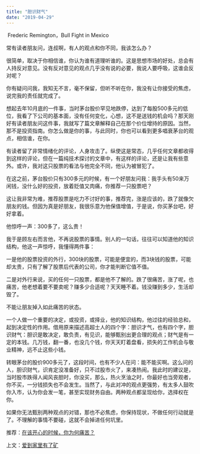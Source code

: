 ```yaml
---
title: "胆识财气"
date: "2019-04-29"
---
```


 Frederic Remington，Bull Fight in Mexico

  

常有读者朋友问，连叔啊，有人的观点和你不同，我该怎么办？

很简单，取决于你相信谁，你认为谁有道理听谁的。这是思想市场的好处，总会有人持反对意见。没有反对意见的观点几乎没有说的必要，我说人要呼吸，这谁会反对呢？

你有疑问问我，我知无不言，毫不保留，但听不听在你，我没有让你接受的焦虑，说完我的责任就完成了。

想起去年10月底的一件事，当时茅台股价罕见地跌停，达到了每股500多元的低位，我看了下公司的基本面，没有任何变化，心想，这不是送钱的机会吗？那天刚好有读者朋友问这件事，我就写了篇文章解释自己在那个价位增持的原因。当然，那不是投资指南。你怎么做是你的事，与此同时，你也可以看到更多唱衰茅台的观点，相信谁，在你。

有读者留了非常情绪化的评论，人身攻击了。纵使这是常态，几乎任何文章都收得到这样的评论，但在一篇纯技术探讨的文章中，有这样的评论，还是让我有些意外。或许，我对这只股票的看法与他完全不同，他认为被冒犯了。

在这之前，茅台股价只有300多元的时候，有一个好朋友问我：我手头有50来万闲钱，没什么好的投资，放着贬值又肉痛，你推荐一只股票吧？

这让我非常为难，推荐股票是吃力不讨好的事，推荐完，涨是应该的，跌了就像欠朋友的钱。但因为真是好朋友，我很乐意为他保值增值，于是说，你买茅台吧，好好拿着。

他惊呼一声：300多了，这么贵！

我于是顾左右而言他，不再说股票的事情。别人的一句话，往往可以知道他的知识结构，他这一声惊呼，我懂得两件事：

一是他的股票投资的外行，300块的股票，可能是便宜的，而3块钱的股票，可能却太贵，只有了解了股票后代表的公司，你才能判断它值不值。

二是对外行来说，买的任何一只股票，都是他不了解的。跌了很痛苦，涨了呢，也痛苦，他老想着要不要卖呢？赚多少合适呢？天天睡不着。钱没赚到多少，生活却毁了。

不能让朋友掉入如此痛苦的状态。

一个人做一个重要的决定，或投资，或择业，他的知识结构，他过往的经验总和，起到决定性的作用。借用原来描述高超士人的四个字：胆识才气，也有四个字，胆识财气：胆识是敢决定，敢负责，有见识，能够甄别出更合理的观点；财气是有一定的本钱。几万钱，翻一番，也没几个钱，你天天盯着盘看，损失的工作机会与敬业精神，远不止这些小钱。

转眼茅台的股价900多元了，这段时间，也有不少人在问：能不能买啊。这么问的人，胆识财气，识肯定没准备好，只不过股市火了，来凑热闹。我此时的建议是，当时股市跌得人闻风丧胆时，你没买，那么，热火烹油之时，你最好也当旁观者，你不买，一分钱损失也不会发生。当然了，与此对冲的观点更强势，有太多人鼓吹你入市，认为你会发一笔，甚至实现财务自由。两种观点都呈现给你，选择权在你。

如果你无法甄别两种观点的对错，那也不必焦虑，你保持现状，不做任何行动就是了。不理解的事情不要碰，这就不会掉进任何坑里。

  

推荐：[在该开心的时候，你为何痛苦？](http://mp.weixin.qq.com/s?__biz=MjM5NDU0Mjk2MQ==&mid=2651631326&idx=1&sn=e9a6a289f12c51bbd561000de4ae82d7&chksm=bd7e2ac08a09a3d6937d96676ebd499dcbe66e8c8010f36101262d9384e6dd109321aa5b40bd&scene=21#wechat_redirect)  

上文：[爱到家里有了矿](http://mp.weixin.qq.com/s?__biz=MjM5NDU0Mjk2MQ==&mid=2651633350&idx=1&sn=8022ad15435267c340c6fcea9c25389c&chksm=bd7e32d88a09bbcec01968974619c308be1cec4b290eac2cc71208db5bd94acb3d18ec2bfcdb&scene=21#wechat_redirect)
